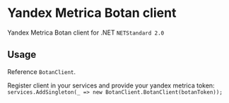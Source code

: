 # Yandex Metrica Botan client

Yandex Metrica Botan client for .NET
`NETStandard 2.0`

## Usage

Reference `BotanClient`.

Register client in your services and provide your yandex metrica token:
`services.AddSingleton(_ => new BotanClient.BotanClient(botanToken));`
